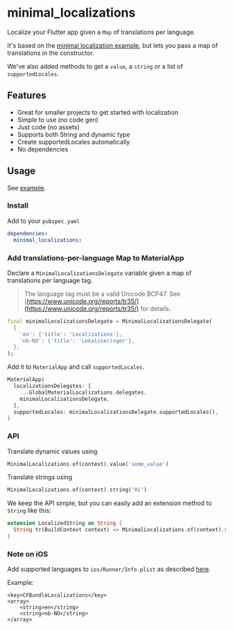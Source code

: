 # minimal_localizations

Localize your Flutter app given a `Map` of translations per language.

It's based on the [minimal localization example](https://github.com/flutter/website/tree/main/examples/internationalization/minimal), but lets you pass a map of translations in the constructor.

We've also added methods to get a `value`, a `string` or a list of `supportedLocales`.

## Features

- Great for smaller projects to get started with localization
- Simple to use (no code gen)
- Just code (no assets)
- Supports both String and dynamic type
- Create supportedLocales automatically
- No dependencies

## Usage

See [example](example).

### Install

Add to your `pubspec.yaml`

```yaml
dependencies:
  minimal_localizations:
```

### Add translations-per-language Map to MaterialApp

Declare a `MinimalLocalizationsDelegate` variable given a map of translations
per language tag.

> The language tag must be a valid Unicode BCP47. See [https://www.unicode.org/reports/tr35/](https://www.unicode.org/reports/tr35/) for details.

```Dart
final minimalLocalizationsDelegate = MinimalLocalizationsDelegate(
  {
    'en': {'title': 'Localizations'},
    'nb-NO': {'title': 'Lokaliseringer'},
  },
);
```

Add it to `MaterialApp` and call `supportedLocales`.

```Dart
MaterialApp(
  localizationsDelegates: [
    ...GlobalMaterialLocalizations.delegates,
    minimalLocalizationsDelegate,
  ],
  supportedLocales: minimalLocalizationsDelegate.supportedLocales(),
}
```

### API

Translate dynamic values using

```Dart
MinimalLocalizations.of(context).value('some_value')
```

Translate strings using

```Dart
MinimalLocalizations.of(context).string('Hi')
```

We keep the API simple, but you can easily add an extension method to `String`
like this:

```Dart
extension LocalizedString on String {
  String tr(BuildContext context) => MinimalLocalizations.of(context).string(this);
}
```

### Note on **iOS**

Add supported languages to `ios/Runner/Info.plist` as described
[here](https://flutter.dev/docs/development/accessibility-and-localization/internationalization#specifying-supportedlocales).

Example:

```
<key>CFBundleLocalizations</key>
<array>
	<string>en</string>
	<string>nb-NO</string>
</array>
```